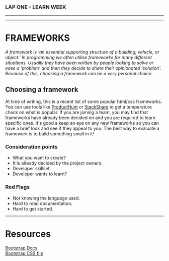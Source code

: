 ### LAP ONE - LEARN WEEK
---
---

# **FRAMEWORKS**

*A framework is 'an essential supporting structure of a building, vehicle, or object.' In programming we often utilise frameworks for many different situations. Usually they have been written by people looking to solve or ease a 'problem' and then they decide to share their opinionated 'solution'. Because of this, choosing a framework can be a very personal choice.*

## **Choosing a framework**
At time of writing, this is a recent list of some popular html/css frameworks. You can use tools like [ProductHunt](https://www.producthunt.com/) or [StackShare](https://stackshare.io/tools/trending) to get a temperature check on what is popular. If you are joining a team, you may find that frameworks have already been decided on and you are required to learn specific ones. It's good a keep an eye on any new frameworks so you can have a brief look and see if they appeal to you. The best way to evaluate a framework is to build something small in it!

### **Consideration points**
- What you want to create?
- It is already decided by the project owners.
- Developer skillset.
- Developer wants to learn?

### **Red Flags**
- Not knowing the language used.
- Hard to read documentation.
- Hard to get started.

---

# **Resources**
[Bootstrap Docs](https://getbootstrap.com/docs/4.5/getting-started/introduction/)  
[Bootstrap CSS file](https://stackpath.bootstrapcdn.com/bootstrap/4.5.0/css/bootstrap.css)